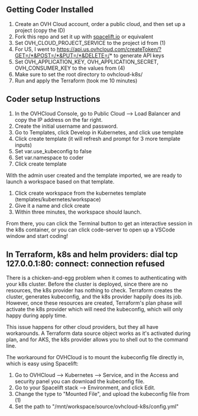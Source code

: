 ## Getting Coder Installed

1. Create an OVH Cloud account, order a public cloud, and then set up a project (copy the ID)
2. Fork this repo and set it up with [spacelift.io](https://spacelift.io/) or equivalent
3. Set OVH_CLOUD_PROJECT_SERVICE to the project id from (1)
4. For US, I went to https://api.us.ovhcloud.com/createToken/?GET=/*&POST=/*&PUT=/*&DELETE=/* to generate API keys
5. Set OVH_APPLICATION_KEY, OVH_APPLICATION_SECRET, OVH_CONSUMER_KEY to the values from (4)
6. Make sure to set the root directory to ovhcloud-k8s/
4. Run and apply the Terraform (took me 10 minutes)

## Coder setup Instructions

1. In the OVHCloud Console, go to Public Cloud --> Load Balancer and copy the IP address on the far right.
2. Create the initial username and password.
3. Go to Templates, click Develop in Kubernetes, and click use template
4. Click create template (it will refresh and prompt for 3 more template inputs)
5. Set var.use_kubeconfig to false 
6. Set var.namespace to coder
7. Click create template

With the admin user created and the template imported, we are ready to launch a workspace based on that template.

1. Click create workspace from the kubernetes template (templates/kubernetes/workspace)
2. Give it a name and click create
3. Within three minutes, the workspace should launch.

From there, you can click the Terminal button to get an interactive session in the k8s container, or you can click code-server to open up a VSCode window and start coding!

## In Terraform, k8s and helm providers: dial tcp 127.0.0.1:80: connect: connection refused

There is a chicken-and-egg problem when it comes to authenticating with your k8s cluster. Before the cluster is deployed, since there are no resources, the k8s provider has nothing to check. Terraform creates the cluster, generates kubeconfig, and the k8s provider happily does its job. However, once these resources are created, Terraform's plan phase will activate the k8s provider which will need the kubeconfig, which will only happy during apply time.

This issue happens for other cloud providers, but they all have workarounds. A Terraform data source object works as it's activated during plan, and for AKS, the k8s provider allows you to shell out to the command line.

The workaround for OVHCloud is to mount the kubeconfig file directly in, which is easy using Spacelift:

1. Go to OVHCloud --> Kubernetes --> Service, and in the Access and security panel you can download the kubeconfig file.
2. Go to your Spacelift stack --> Environment, and click Edit.
3. Change the type to "Mounted File", and upload the kubeconfig file from (1)
4. Set the path to "/mnt/workspace/source/ovhcloud-k8s/config.yml"
